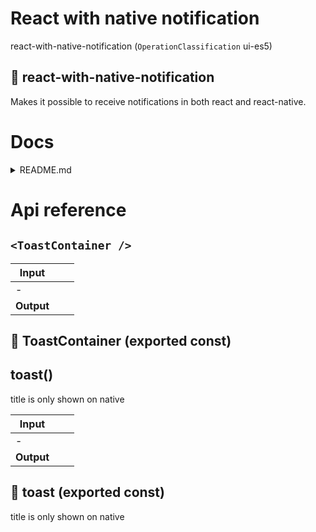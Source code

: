 # React with native notification

react-with-native-notification (`OperationClassification` ui-es5)


## 🔔 react-with-native-notification

Makes it possible to receive notifications in both react and react-native.




# Docs

<details><summary>README.md</summary>
    
  # Notifications

`react-with-native-notification` is a wrapper of react-toastify for web and expo-notifications on iOS and Android

## Installation

For a react project:

```bash
yarn add react-with-native-notification react-toastify
```

Also, add this to your root `App.tsx` or `_app.tsx`

```tsx
import "react-toastify/dist/ReactToastify.css";
```

For a react-native expo project

```bash
expo install react-with-native-notification expo-notifications
```

Also, make sure to follow the [installation instructions](https://docs.expo.dev/versions/latest/sdk/notifications/) from the expo docs. You may have to request for permission first. It may not work within expo itself due to permission problems.

## Usage

In your apps root:

```tsx
import { ToastContainer } from "react-with-native-notification";

// and in somewhere high up your tree:

<ToastContainer />;
```

When you want to fire a notification:

```tsx
import { toast } from "react-with-native-notification";

<Button onClick={() => toast("Hello world")}>Click me!</Button>;
```

  </details>

# Api reference

## `<ToastContainer />`

| Input      |    |    |
| ---------- | -- | -- |
| - | | |
| **Output** |    |    |



## 📄 ToastContainer (exported const)

## toast()

title is only shown on native


| Input      |    |    |
| ---------- | -- | -- |
| - | | |
| **Output** |    |    |



## 📄 toast (exported const)

title is only shown on native

